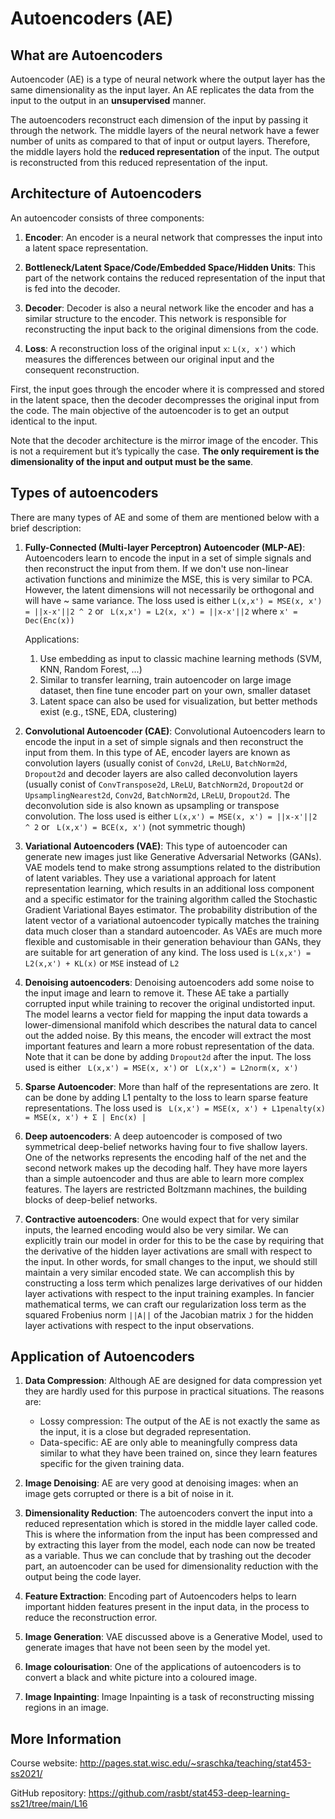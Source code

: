 # Autoencoders (AE)

## What are Autoencoders

Autoencoder (AE) is a type of neural network where the output layer has the same dimensionality as the input layer. An AE replicates the data from the input to the output in an **unsupervised** manner.

The autoencoders reconstruct each dimension of the input by passing it through the network. The middle layers of the neural network have a fewer number of units as compared to that of input or output layers. Therefore, the middle layers hold the **reduced representation** of the input. The output is reconstructed from this reduced representation of the input.

## Architecture of Autoencoders

An autoencoder consists of three components:

1. **Encoder**: An encoder is a neural network that compresses the input into a latent space representation.

2. **Bottleneck/Latent Space/Code/Embedded Space/Hidden Units**: This part of the network contains the reduced representation of the input that is fed into the decoder.

3. **Decoder**: Decoder is also a neural network like the encoder and has a similar structure to the encoder. This network is responsible for reconstructing the input back to the original dimensions from the code.

4. **Loss**: A reconstruction loss of the original input ```x```: ```L(x, x')``` which measures the differences between our original input and the consequent reconstruction.

First, the input goes through the encoder where it is compressed and stored in the latent space, then the decoder decompresses the original input from the code. The main objective of the autoencoder is to get an output identical to the input.

Note that the decoder architecture is the mirror image of the encoder. This is not a requirement but it’s typically the case. **The only requirement is the dimensionality of the input and output must be the same**.


## Types of autoencoders

There are many types of AE and some of them are mentioned below with a brief description:

1. **Fully-Connected (Multi-layer Perceptron) Autoencoder (MLP-AE)**: Autoencoders learn to encode the input in a set of simple signals and then reconstruct the input from them. If we don't use
non-linear activation functions and minimize the MSE, this is very similar to PCA. However, the latent dimensions will not necessarily be orthogonal and will have ~ same variance. The loss used is either  ``` L(x,x') = MSE(x, x') = ||x-x'||2 ^ 2 ``` or ``` L(x,x') = L2(x, x') = ||x-x'||2``` where ```x' = Dec(Enc(x))```

    Applications:
    1. Use embedding as input to classic machine learning methods (SVM, KNN, Random Forest, ...)
    2. Similar to transfer learning, train autoencoder on large image dataset, then fine tune encoder part on your own, smaller dataset
    3. Latent space can also be used for visualization, but better methods exist (e.g., tSNE, EDA, clustering)

2. **Convolutional Autoencoder (CAE)**: Convolutional Autoencoders learn to encode the input in a set of simple signals and then reconstruct the input from them. In this type of AE, encoder layers are known as convolution layers (usually conist of ```Conv2d```, ```LReLU```, ```BatchNorm2d```, ```Dropout2d``` and decoder layers are also called deconvolution layers (usually conist of ```ConvTranspose2d```, ```LReLU```, ```BatchNorm2d```, ```Dropout2d``` or ```UpsamplingNearest2d```, ```Conv2d```, ```BatchNorm2d```, ```LReLU```, ```Dropout2d```. The deconvolution side is also known as upsampling or transpose convolution. The loss used is either ``` L(x,x') = MSE(x, x') = ||x-x'||2 ^ 2 ```  or ``` L(x,x') = BCE(x, x')``` (not symmetric though)

3. **Variational Autoencoders (VAE)**: This type of autoencoder can generate new images just like Generative Adversarial Networks (GANs). VAE models tend to make strong assumptions related to the distribution of latent variables. They use a variational approach for latent representation learning, which results in an additional loss component and a specific estimator for the training algorithm called the Stochastic Gradient Variational Bayes estimator. The probability distribution of the latent vector of a variational autoencoder typically matches the training data much closer than a standard autoencoder. As VAEs are much more flexible and customisable in their generation behaviour than GANs, they are suitable for art generation of any kind. The loss used is ```L(x,x') = L2(x,x') + KL(x)``` or ```MSE``` instead of ```L2```

4. **Denoising autoencoders**: Denoising autoencoders add some noise to the input image and learn to remove it. These AE take a partially corrupted input while training to recover the original undistorted input. The model learns a vector field for mapping the input data towards a lower-dimensional manifold which describes the natural data to cancel out the added noise. By this means, the encoder will extract the most important features and learn a more robust representation of the data. Note that it can be done by adding ```Dropout2d``` after the input. The loss used is either ``` L(x,x') = MSE(x, x')``` or ``` L(x,x') = L2norm(x, x')```

5. **Sparse Autoencoder**: More than half of the representations are zero. It can be done by adding L1 pentalty to the loss to learn sparse feature representations. The loss used is ``` L(x,x') = MSE(x, x') + L1penalty(x) = MSE(x, x') + Σ | Enc(x) |```

6. **Deep autoencoders**: A deep autoencoder is composed of two symmetrical deep-belief networks having four to five shallow layers. One of the networks represents the encoding half of the net and the second network makes up the decoding half. They have more layers than a simple autoencoder and thus are able to learn more complex features. The layers are restricted Boltzmann machines, the building blocks of deep-belief networks.

7. **Contractive autoencoders**: One would expect that for very similar inputs, the learned encoding would also be very similar. We can explicitly train our model in order for this to be the case by requiring that the derivative of the hidden layer activations are small with respect to the input. In other words, for small changes to the input, we should still maintain a very similar encoded state. We can accomplish this by constructing a loss term which penalizes large derivatives of our hidden layer activations with respect to the input training examples. In fancier mathematical terms, we can craft our regularization loss term as the squared Frobenius norm ```||A||``` of the Jacobian matrix ```J``` for the hidden layer activations with respect to the input observations.

## Application of Autoencoders

1. **Data Compression**: Although AE are designed for data compression yet they are hardly used for this purpose in practical situations. The reasons are:
    * Lossy compression: The output of the AE is not exactly the same as the input, it is a close but degraded representation.
    * Data-specific: AE are only able to meaningfully compress data similar to what they have been trained on, since they learn features specific for the given training data.

2. **Image Denoising**: AE are very good at denoising images: when an image gets corrupted or there is a bit of noise in it.

3. **Dimensionality Reduction**: The autoencoders convert the input into a reduced representation which is stored in the middle layer called code. This is where the information from the input has been compressed and by extracting this layer from the model, each node can now be treated as a variable. Thus we can conclude that by trashing out the decoder part, an autoencoder can be used for dimensionality reduction with the output being the code layer.

4. **Feature Extraction**: Encoding part of Autoencoders helps to learn important hidden features present in the input data, in the process to reduce the reconstruction error. 

5. **Image Generation**: VAE discussed above is a Generative Model, used to generate images that have not been seen by the model yet. 

6. **Image colourisation**: One of the applications of autoencoders is to convert a black and white picture into a coloured image. 

7. **Image Inpainting**: Image Inpainting is a task of reconstructing missing regions in an image.

## More Information

Course website: http://pages.stat.wisc.edu/~sraschka/teaching/stat453-ss2021/

GitHub repository: https://github.com/rasbt/stat453-deep-learning-ss21/tree/main/L16
